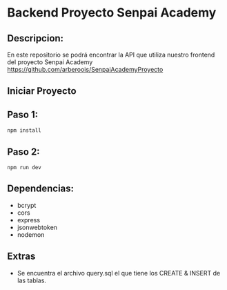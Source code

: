 # Backend Proyecto Senpai Academy

## Descripcion:

En este repositorio se podrá encontrar la API que utiliza nuestro frontend del proyecto Senpai Academy
https://github.com/arberoois/SenpaiAcademyProyecto

## Iniciar Proyecto

## Paso 1:

```
npm install
```

## Paso 2:

```
npm run dev
```

## Dependencias:

- bcrypt
- cors
- express
- jsonwebtoken
- nodemon


## Extras

- Se encuentra el archivo query.sql el que tiene los CREATE & INSERT de las tablas.
